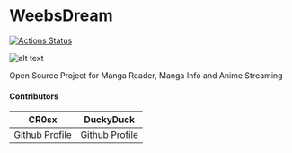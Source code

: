 # WeebsDream
[![Actions Status](https://github.com/rezaldyns/WeebsDream/workflows/Node.js%20CI/badge.svg)](https://github.com/rezaldyns/WeebsDream/actions)

![alt text](https://i.ibb.co/58hptWL/Logo.png)


 Open Source Project for Manga Reader, Manga Info and Anime Streaming

#### Contributors 
**CR0sx**       | **DuckyDuck**
:-------------------------:|:-------------------------:
[Github Profile](https://github.com/CR0sx)   | [Github Profile](https://github.com/rezaldyns)


  
